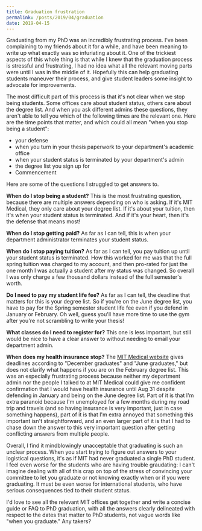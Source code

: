 ```yaml
---
title: Graduation frustration
permalink: /posts/2019/04/graduation
date: 2019-04-15
---
```


Graduating from my PhD was an incredibly frustrating process. I've been complaining to my friends about it for a while, and have been meaning to write up what exactly was so infuriating about it. One of the trickiest aspects of this whole thing is that while I knew that the graduation process is stressful and frustrating, I had no idea what all the relevant moving parts were until I was in the middle of it. Hopefully this can help graduating students maneuver their process, and give student leaders some insight to advocate for improvements.

The most difficult part of this process is that it's not clear when we stop being students. Some offices care about student status, others care about the degree list. And when you ask different admins these questions, they aren't able to tell you which of the following times are the relevant one. Here are the time points that matter, and which could all mean "when you stop being a student":

* your defense
* when you turn in your thesis paperwork to your department's academic office
* when your student status is terminated by your department's admin
* the degree list you sign up for
* Commencement

Here are some of the questions I struggled to get answers to.

**When do I stop being a student?** This is the most frustrating question, because there are multiple answers depending on who is asking. If it's MIT Medical, they only care about your degree list. If it's about your tuition, then it's when your student status is terminated. And if it's your heart, then it's the defense that means most!

**When do I stop getting paid?** As far as I can tell, this is when your department administrator terminates your student status.

**When do I stop paying tuition?** As far as I can tell, you pay tuition up until your student status is terminated. How this worked for me was that the full spring tuition was charged to my account, and then pro-rated for just the one month I was actually a student after my status was changed. So overall I was only charge a few thousand dollars instead of the full semester's worth.

**Do I need to pay my student life fee?** As far as I can tell, the deadline that matters for this is your degree list. So if you're on the June degree list, you have to pay for the Spring semester student life fee even if you defend in January or February. Oh well, guess you'll have more time to use the gym after you're not scrambling to write your thesis!

**What classes do I need to register for?** This one is less important, but still would be nice to have a clear answer to without needing to email your department admin.

**When does my health insurance stop?** The [MIT Medical website](https://medical.mit.edu/learn-about-health-plans-student/are-you-graduating) gives deadlines according to "December graduates" and "June graduates," but does not clarify what happens if you are on the February degree list. This was an especially frustrating process because neither my department admin nor the people I talked to at MIT Medical could give me confident confirmation that I would have health insurance until Aug 31 despite defending in January and being on the June degree list. Part of it is that I'm extra paranoid because I'm unemployed for a few months during my road trip and travels (and so having insurance is very important, just in case something happens), part of it is that I'm extra annoyed that something this important isn't straightforward, and an even larger part of it is that I had to chase down the answer to this very important question after getting conflicting answers from multiple people.

Overall, I find it mindblowingly unacceptable that graduating is such an unclear process. When you start trying to figure out answers to your logistical questions, it's as if MIT had never graduated a single PhD student. I feel even worse for the students who are having trouble graudating: I can't imagine dealing with all of this crap on top of the stress of convincing your committee to let you graduate or not knowing exactly when or if you were graduating. It must be even worse for international students, who have serious consequences tied to their student status.

I'd love to see all the relevant MIT offices get together and write a concise guide or FAQ to PhD graduation, with all the answers clearly delineated with respect to the dates that matter to PhD students, not vague words like "when you graduate." Any takers?
